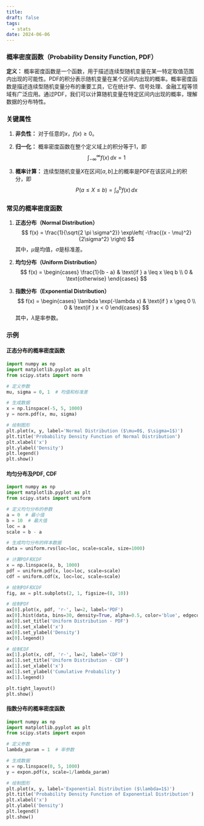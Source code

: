 ```yaml
---
title: 
draft: false
tags:
  - stats
date: 2024-06-06
---
```



### 概率密度函数（Probability Density Function, PDF）

**定义：**
概率密度函数是一个函数，用于描述连续型随机变量在某一特定取值范围内出现的可能性。PDF的积分表示随机变量在某个区间内出现的概率。概率密度函数是描述连续型随机变量分布的重要工具，它在统计学、信号处理、金融工程等领域有广泛应用。通过PDF，我们可以计算随机变量在特定区间内出现的概率，理解数据的分布特性。

### 关键属性

1. **非负性：**
   对于任意的$x$，$f(x) \geq 0$。

2. **归一化：**
   概率密度函数在整个定义域上的积分等于1，即
   $$ \int_{-\infty}^{\infty} f(x) \, dx = 1 $$

3. **概率计算：**
   连续型随机变量$X$在区间$[a, b]$上的概率是PDF在该区间上的积分，即
   $$ P(a \leq X \leq b) = \int_{a}^{b} f(x) \, dx $$

### 常见的概率密度函数

1. **正态分布（Normal Distribution）**
   $$ f(x) = \frac{1}{\sqrt{2 \pi \sigma^2}} \exp\left( -\frac{(x - \mu)^2}{2\sigma^2} \right) $$
   其中，$\mu$是均值，$\sigma$是标准差。

2. **均匀分布（Uniform Distribution）**
   $$
   f(x) = 
   \begin{cases} 
   \frac{1}{b - a} & \text{if } a \leq x \leq b \\
   0 & \text{otherwise}
   \end{cases}
   $$

3. **指数分布（Exponential Distribution）**
   $$
   f(x) = 
   \begin{cases} 
   \lambda \exp(-\lambda x) & \text{if } x \geq 0 \\
   0 & \text{if } x < 0
   \end{cases}
   $$
   其中，$\lambda$是率参数。

### 示例

#### 正态分布的概率密度函数

```python
import numpy as np
import matplotlib.pyplot as plt
from scipy.stats import norm

# 定义参数
mu, sigma = 0, 1  # 均值和标准差

# 生成数据
x = np.linspace(-5, 5, 1000)
y = norm.pdf(x, mu, sigma)

# 绘制图形
plt.plot(x, y, label='Normal Distribution ($\mu=0$, $\sigma=1$)')
plt.title('Probability Density Function of Normal Distribution')
plt.xlabel('x')
plt.ylabel('Density')
plt.legend()
plt.show()
```

#### 均匀分布及PDF, CDF

```python
import numpy as np
import matplotlib.pyplot as plt
from scipy.stats import uniform

# 定义均匀分布的参数
a = 0  # 最小值
b = 10  # 最大值
loc = a
scale = b - a

# 生成均匀分布的样本数据
data = uniform.rvs(loc=loc, scale=scale, size=1000)

# 计算PDF和CDF
x = np.linspace(a, b, 1000)
pdf = uniform.pdf(x, loc=loc, scale=scale)
cdf = uniform.cdf(x, loc=loc, scale=scale)

# 绘制PDF和CDF
fig, ax = plt.subplots(2, 1, figsize=(8, 10))

# 绘制PDF
ax[0].plot(x, pdf, 'r-', lw=2, label='PDF')
ax[0].hist(data, bins=30, density=True, alpha=0.5, color='blue', edgecolor='black')
ax[0].set_title('Uniform Distribution - PDF')
ax[0].set_xlabel('x')
ax[0].set_ylabel('Density')
ax[0].legend()

# 绘制CDF
ax[1].plot(x, cdf, 'r-', lw=2, label='CDF')
ax[1].set_title('Uniform Distribution - CDF')
ax[1].set_xlabel('x')
ax[1].set_ylabel('Cumulative Probability')
ax[1].legend()

plt.tight_layout()
plt.show()
```

#### 指数分布的概率密度函数

```python
import numpy as np
import matplotlib.pyplot as plt
from scipy.stats import expon

# 定义参数
lambda_param = 1  # 率参数

# 生成数据
x = np.linspace(0, 5, 1000)
y = expon.pdf(x, scale=1/lambda_param)

# 绘制图形
plt.plot(x, y, label='Exponential Distribution ($\lambda=1$)')
plt.title('Probability Density Function of Exponential Distribution')
plt.xlabel('x')
plt.ylabel('Density')
plt.legend()
plt.show()
```
